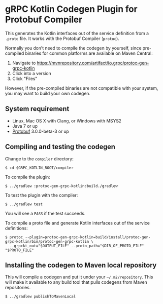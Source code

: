 gRPC Kotlin Codegen Plugin for Protobuf Compiler
==============================================

This generates the Kotlin interfaces out of the service definition from a
`.proto` file. It works with the Protobuf Compiler (``protoc``).

Normally you don't need to compile the codegen by yourself, since pre-compiled
binaries for common platforms are available on Maven Central:

1. Navigate to https://mvnrepository.com/artifact/io.grpc/protoc-gen-grpc-kotlin
2. Click into a version
3. Click "Files"

However, if the pre-compiled binaries are not compatible with your system,
you may want to build your own codegen.

## System requirement

* Linux, Mac OS X with Clang, or Windows with MSYS2
* Java 7 or up
* [Protobuf](https://github.com/google/protobuf) 3.0.0-beta-3 or up

## Compiling and testing the codegen
Change to the `compiler` directory:
```
$ cd $GRPC_KOTLIN_ROOT/compiler
```

To compile the plugin:
```
$ ../gradlew :protoc-gen-grpc-kotlin:build./gradlew
```

To test the plugin with the compiler:
```
$ ../gradlew test
```
You will see a `PASS` if the test succeeds.

To compile a proto file and generate Kotlin interfaces out of the service definitions:
```
$ protoc --plugin=protoc-gen-grpc-kotlin=build/install/protoc-gen-grpc-kotlin/bin/protoc-gen-grpc-kotlin \
  --grpckt_out="$OUTPUT_FILE" --proto_path="$DIR_OF_PROTO_FILE" "$PROTO_FILE"
```

## Installing the codegen to Maven local repository
This will compile a codegen and put it under your ``~/.m2/repository``. This
will make it available to any build tool that pulls codegens from Maven
repositories.
```
$ ../gradlew publishToMavenLocal
```
